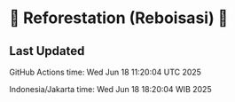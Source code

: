 
# 🌳 Reforestation (Reboisasi) 🌲

## Last Updated

GitHub Actions time: Wed Jun 18 11:20:04 UTC 2025

Indonesia/Jakarta time: Wed Jun 18 18:20:04 WIB 2025

